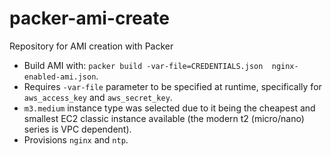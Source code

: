# packer-ami-create
Repository for AMI creation with Packer

* Build AMI with: `packer build -var-file=CREDENTIALS.json  nginx-enabled-ami.json`.
* Requires `-var-file` parameter to be specified at runtime, 
  specifically for `aws_access_key` and `aws_secret_key`.
* `m3.medium` instance type was selected due to it being the 
  cheapest and smallest EC2 classic instance available (the modern t2 (micro/nano) series is VPC dependent).
* Provisions `nginx` and `ntp`.

